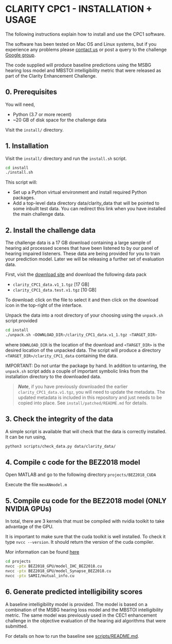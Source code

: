 # CLARITY CPC1 - INSTALLATION + USAGE

The following instructions explain how to install and use the CPC1 software.

The software has been tested on Mac OS and Linux systems, but if you experience any problems please [contact us](http://claritychallenge.org/sign-up-to-the-challenges) or post a query to the challenge [Google group](https://groups.google.com/g/clarity-challenge?pli=1).

The code supplied will produce baseline predictions using the MSBG hearing loss model and MBSTOI intelligibility metric that were released as part of the Clarity Enhancement Challenge.

## 0. Prerequisites

You will need,

- Python (3.7 or more recent)
- ~20 GB of disk space for the challenge data

Visit the `install/` directory.

## 1. Installation

Visit the `install/` directory and run the `install.sh` script.

```bash
cd install
./install.sh
```

This script will:

- Set up a Python virtual environment and install required Python packages.
- Add a top-level data directory data/clarity_data that will be pointed to some inbuilt test data. You can redirect this link when you have installed the main challenge data.

## 2. Install the challenge data

The challenge data is a 17 GB download containing a large sample of hearing aid processed scenes that have been listened to by our panel of hearing impaired listeners. These data are being provided for you to train your prediction model. Later we will be releasing a further set of evaluation data.

First, visit the [download site](https://mab.to/R6H84YNf74p5U) and download the following data pack

- `clarity_CPC1_data.v1_1.tgz`  [17 GB]
- `clarity_CPC1_data.test.v1.tgz`  [10 GB]

To download: click on the file to select it and then click on the download icon in the top-right of the interface.

Unpack the data into a root directory of your choosing using the `unpack.sh` script provided

```bash
cd install
./unpack.sh <DOWNLOAD_DIR>/clarity_CPC1_data.v1_1.tgz <TARGET_DIR>
```

where `DOWNLOAD_DIR` is the location of the download and `<TARGET_DIR>` is the desired location of the unpacked data. The script will produce a directory `<TARGET_DIR>/clarity_CPC1_data` containing the data.

IMPORTANT: Do not untar the package by hand. In addition to untarring, the `unpack.sh` script adds a couple of important symbolic links from the installation directory to the downloaded data.

> ***Note***, if you have previously downloaded the earlier `clarity_CPC1_data.v1.tgz`, you will need to update the metadata. The updated metadata is included in this repository and just needs to be copied into place. See `install/patched/README.md` for details.
## 3. Check the integrity of the data

A simple script is available that will check that the data is correctly installed.
It can be run using,

```bash
python3 scripts/check_data.py data/clarity_data/
```

## 4. Compile c code for the BEZ2018 model

Open MATLAB and go to the following directory `projects/BEZ2018_CUDA`

Execute the file `mexANmodel.m`

## 5. Compile cu code for the BEZ2018 model (ONLY NVIDIA GPUs)

In total, there are 3 kernels that must be compiled with nvidia toolkit to take advantage of the GPU.

It is important to make sure that the cuda toolkit is well installed. To check it type `nvcc --version`. It should return the version of the cuda compiler.

Mor information can be found [here](https://developer.nvidia.com/cuda-toolkit)

```bash
cd projects
nvcc -ptx BEZ2018_GPU/model_IHC_BEZ2018.cu
nvcc -ptx BEZ2018_GPU/model_Synapse_BEZ2018.cu
nvcc -ptx SAMII/mutual_info.cu
```

## 6. Generate predicted intelligibility scores

A baseline intelligibility model is provided. The model is based on a combination of the MSBG hearing loss model and the MBSTOI intelligibility metric. The same model was previously used in the CEC1 enhancement challenge in the objective evaluation of the hearing aid algorithms that were submitted.

For details on how to run the baseline see [scripts/README.md](scripts/README.md).
